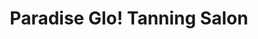 ---
title: "Paradise Glo! Tanning Salon"
url: /chillicothe/paradise-glo-tanning-salon/
shop: beauty
---